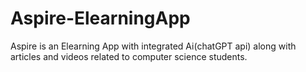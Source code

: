 # Aspire-ElearningApp
Aspire is an Elearning App with integrated Ai(chatGPT api) along with articles and videos related to computer science students.
